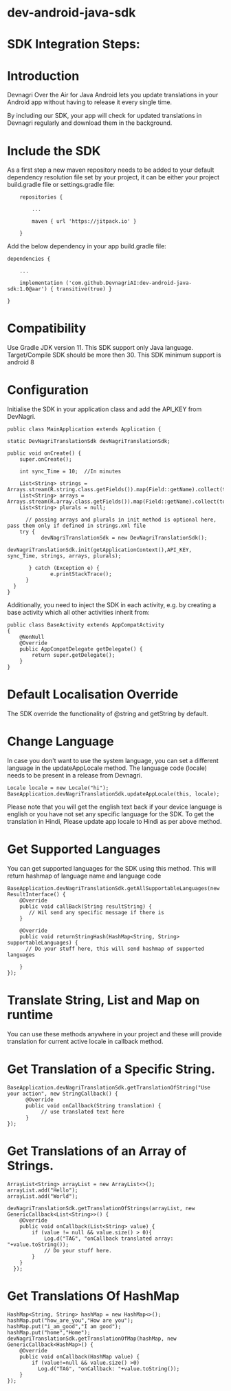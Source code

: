 # dev-android-java-sdk
# SDK Integration Steps:
# Introduction

Devnagri Over the Air for Java Android lets you update translations in your Android app without having to release it every single time.

By including our SDK, your app will check for updated translations in Devnagri regularly and download them in the background.

# Include the SDK
As a first step a new maven repository needs to be added to your default dependency resolution file set by your project, it can be either your project build.gradle file or settings.gradle file:

        repositories {

            ...

            maven { url 'https://jitpack.io' }

        }
	

Add the below dependency in your app build.gradle file:

	dependencies {
	
	    ...
	    
	    implementation ('com.github.DevnagriAI:dev-android-java-sdk:1.0@aar') { transitive(true) }
	    
	}
        
       

 
# Compatibility
 Use Gradle JDK version 11. This SDK support only Java language. Target/Compile SDK should be more then 30. This SDK minimum support is android 8
 
# Configuration

Initialise the SDK in your application class and add the API_KEY from DevNagri. 
  
    public class MainApplication extends Application {
    
    static DevNagriTranslationSdk devNagriTranslationSdk;
    
    public void onCreate() {
        super.onCreate();
            
        int sync_Time = 10;  //In minutes
          
        List<String> strings = Arrays.stream(R.string.class.getFields()).map(Field::getName).collect(toList());
        List<String> arrays = Arrays.stream(R.array.class.getFields()).map(Field::getName).collect(toList());
        List<String> plurals = null;
	  
	      // passing arrays and plurals in init method is optional here, pass them only if defined in strings.xml file
        try {
               devNagriTranslationSdk = new DevNagriTranslationSdk();
               devNagriTranslationSdk.init(getApplicationContext(),API_KEY, sync_Time, strings, arrays, plurals);
                
           } catch (Exception e) {
                  e.printStackTrace();
          }	  
      }
    }
 

Additionally, you need to inject the SDK in each activity, e.g. by creating a base activity which all other activities inherit from:

    public class BaseActivity extends AppCompatActivity
    {
        @NonNull
        @Override
        public AppCompatDelegate getDelegate() {
            return super.getDelegate();
        }
    }

# Default Localisation Override
   The SDK override the functionality of @string and getString by default. 

# Change Language

In case you don't want to use the system language, you can set a different language in the updateAppLocale method. The language code (locale) needs to be present in a release from Devnagri.


    Locale locale = new Locale("hi");
    BaseApplication.devNagriTranslationSdk.updateAppLocale(this, locale);

Please note that you will get the english text back if your device language is english or you have not set any specific language for the SDK. To get the translation in Hindi, Please update app locale to Hindi as per above method.

# Get Supported Languages

You can get supported languages for the SDK using this method.
This will return hashmap of language name and language code

	BaseApplication.devNagriTranslationSdk.getAllSupportableLanguages(new ResultInterface() {
        @Override
        public void callBack(String resultString) {
           // Wil send any specific message if there is
        }

        @Override
        public void returnStringHash(HashMap<String, String> supportableLanguages) {
          // Do your stuff here, this will send hashmap of supported languages
          
        }
    });
 

# Translate String, List and Map on runtime

You can use these methods anywhere in your project and these will provide translation for current active locale in callback method.

# Get Translation of a Specific String.

    BaseApplication.devNagriTranslationSdk.getTranslationOfString("Use your action", new StringCallback() {
          @Override
          public void onCallback(String translation) {
        	   // use translated text here       
          }
    });
 

# Get Translations of an Array of Strings.

    ArrayList<String> arrayList = new ArrayList<>();
    arrayList.add("Hello");
    arrayList.add("World");

    devNagriTranslationSdk.getTranslationOfStrings(arrayList, new GenericCallback<List<String>>() {
        @Override
        public void onCallback(List<String> value) {
            if (value != null && value.size() > 0){
                Log.d("TAG", "onCallback translated array: "+value.toString());
                // Do your stuff here.
            }
        }
      });

 
 
# Get Translations Of HashMap 

    HashMap<String, String> hashMap = new HashMap<>();
    hashMap.put("how_are_you","How are you");
    hashMap.put("i_am_good","I am good");
    hashMap.put("home","Home");
    devNagriTranslationSdk.getTranslationOfMap(hashMap, new GenericCallback<HashMap>() {
        @Override
        public void onCallback(HashMap value) {
            if (value!=null && value.size() >0)
              Log.d("TAG", "onCallback: "+value.toString());
        }
    });
 
 
